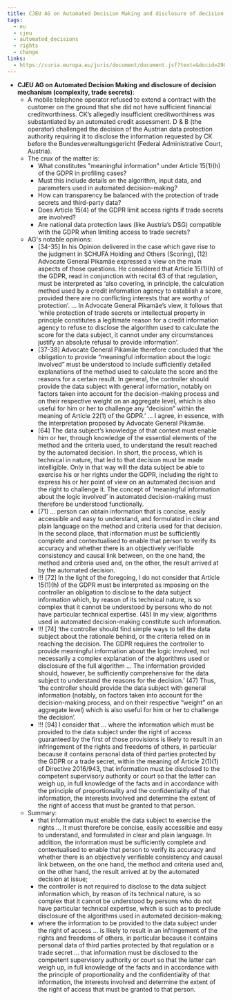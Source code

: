 ```yaml
---
title: CJEU AG on Automated Decision Making and disclosure of decision mechanism
tags:
  - eu
  - cjeu
  - automated_decisions
  - rights
  - change
links:
  - https://curia.europa.eu/juris/document/document.jsf?text=&docid=290022&pageIndex=0&doclang=EN&mode=req&dir=&occ=first&part=1&cid=2084344
---
```

- **CJEU AG on Automated Decision Making and disclosure of decision mechanism (complexity, trade secrets)**:
  - A mobile telephone operator refused to extend a contract with the customer on the ground that she did not have sufficient financial creditworthiness. CK’s allegedly insufficient creditworthiness was substantiated by an automated credit assessment.  D & B (the operator) challenged the decision of the Austrian data protection authority requiring it to disclose the information requested by CK before the Bundesverwaltungsgericht (Federal Administrative Court, Austria).
  - The crux of the matter is:
    - What constitutes "meaningful information" under Article 15(1)(h) of the GDPR in profiling cases?
    - Must this include details on the algorithm, input data, and parameters used in automated decision-making?
    - How can transparency be balanced with the protection of trade secrets and third-party data?
    - Does Article 15(4) of the GDPR limit access rights if trade secrets are involved?
    - Are national data protection laws (like Austria’s DSG) compatible with the GDPR when limiting access to trade secrets?
  - AG's notable opinions:
    - [34-35] In his Opinion delivered in the case which gave rise to the judgment in SCHUFA Holding and Others  (Scoring), (12) Advocate General Pikamäe expressed a view on the main aspects of those questions. He considered that Article 15(1)(h) of the GDPR, read in conjunction with recital 63 of that regulation, must be interpreted as ‘also covering, in principle, the calculation method used by a credit information agency to establish a score, provided there are no conflicting interests that are worthy of protection’. ... In Advocate General Pikamäe’s view, it follows that ‘while protection of trade secrets or intellectual property in principle constitutes a legitimate reason for a credit information agency to refuse to disclose the algorithm used to calculate the score for the data subject, it cannot under any circumstances justify an absolute refusal to provide information’. 
    - [37-38] Advocate General Pikamäe therefore concluded that ‘the obligation to provide “meaningful information about the logic involved” must be understood to include sufficiently detailed explanations of the method used to calculate the score and the reasons for a certain result. In general, the controller should provide the data subject with general information, notably on factors taken into account for the decision-making process and on their respective weight on an aggregate level, which is also useful for him or her to challenge any “decision” within the meaning of Article 22(1) of the GDPR.’ ... I agree, in essence, with the interpretation proposed by Advocate General Pikamäe.
    - [64] The data subject’s knowledge of that context must enable him or her, through knowledge of the essential elements of the method and the criteria used, to understand the result reached by the automated decision. In short, the process, which is technical in nature, that led to that decision must be made intelligible. Only in that way will the data subject be able to exercise his or her rights under the GDPR, including the right to express his or her point of view on an automated decision and the right to challenge it. The concept of ‘meaningful information about the logic involved’ in automated decision-making must therefore be understood functionally.  
    - [71] ... person can obtain information that is concise, easily accessible and easy to understand, and formulated in clear and plain language on the method and criteria used for that decision. In the second place, that information must be sufficiently complete and contextualised to enable that person to verify its accuracy and whether there is an objectively verifiable consistency and causal link between, on the one hand, the method and criteria used and, on the other, the result arrived at by the automated decision.
    - !!! [72] In the light of the foregoing, I do not consider that Article 15(1)(h) of the GDPR must be interpreted as imposing on the controller an obligation to disclose to the data subject information which, by reason of its technical nature, is so complex that it cannot be understood by persons who do not have particular technical expertise. (45) In my view, algorithms used in automated decision-making constitute such information.
    - !!! [74] ‘the controller should find simple ways to tell the data subject about the rationale behind, or the criteria relied on in reaching the decision. The GDPR requires the controller to provide meaningful information about the logic involved, not necessarily a complex explanation of the algorithms used or disclosure of the full algorithm … The information provided should, however, be sufficiently comprehensive for the data subject to understand the reasons for the decision.’ (47) Thus, ‘the controller should provide the data subject with general information (notably, on factors taken into account for the decision-making process, and on their respective “weight” on an aggregate level) which is also useful for him or her to challenge the decision’. 
    - !!! [94] I consider that ... where the information which must be provided to the data subject under the right of access guaranteed by the first of those provisions is likely to result in an infringement of the rights and freedoms of others, in particular because it contains personal data of third parties protected by the GDPR or a trade secret, within the meaning of Article 2(1)(1) of Directive 2016/943, that information must be disclosed to the competent supervisory authority or court so that the latter can weigh up, in full knowledge of the facts and in accordance with the principle of proportionality and the confidentiality of that information, the interests involved and determine the extent of the right of access that must be granted to that person.
  - Summary:
    -  that information must enable the data subject to exercise the rights ... It must therefore be concise, easily accessible and easy to understand, and formulated in clear and plain language. In addition, the information must be sufficiently complete and contextualised to enable that person to verify its accuracy and whether there is an objectively verifiable consistency and causal link between, on the one hand, the method and criteria used and, on the other hand, the result arrived at by the automated decision at issue;
    -  the controller is not required to disclose to the data subject information which, by reason of its technical nature, is so complex that it cannot be understood by persons who do not have particular technical expertise, which is such as to preclude disclosure of the algorithms used in automated decision-making;
    -  where the information to be provided to the data subject under the right of access ... is likely to result in an infringement of the rights and freedoms of others, in particular because it contains personal data of third parties protected by that regulation or a trade secret ... that information must be disclosed to the competent supervisory authority or court so that the latter can weigh up, in full knowledge of the facts and in accordance with the principle of proportionality and the confidentiality of that information, the interests involved and determine the extent of the right of access that must be granted to that person.
